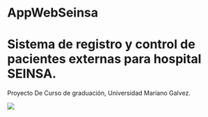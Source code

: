 # AppWebSeinsa

<h1> Sistema de registro y control de pacientes externas para hospital SEINSA. </h1>

<n>Proyecto De Curso de graduación, Universidad Mariano Galvez.</n>

![](https://www.google.com/url?sa=i&url=http%3A%2F%2Fproyectodecalculo1.blogspot.com%2F2016%2F06%2Fingenieria-en-sistemas-tasas.html&psig=AOvVaw30pye2QN610GWMkaOAZuKP&ust=1633830435498000&source=images&cd=vfe&ved=0CAsQjRxqFwoTCLiV2vGavPMCFQAAAAAdAAAAABAD)
